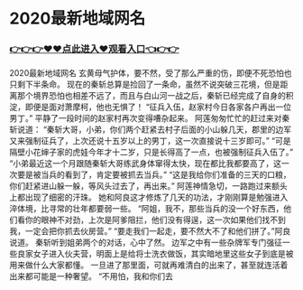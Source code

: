 # 2020最新地域网名

### <a href="https://github.com/xinfue/dunp/issues/2">👉👉👉♥♥点此进入♥观看入口👈👉👉</a>

2020最新地域网名
玄黄母气护体，要不然，受了那么严重的伤，即便不死恐怕也只剩下半条命。
    现在的秦斩总算是捡回了一条命，虽然不说突破三花境，但是距离那个境界恐怕也相差不远了，而且与白山河一战之后，秦斩已经完成了自身的积淀，即便是面对萧摩柯，他也无惧了！
    “征兵入伍，赵家村今日各家各户再出一位男丁。”
    平静了一段时间的赵家村再次变得嘈杂起来。
    阿莲匆匆忙忙的赶过来对秦斩说道：
    “秦斩大哥，小弟，你们两个赶紧去村子后面的小山躲几天，郡里的边军又来强制征兵了，上次还说十五岁以上的男丁，这一次直接说十三岁即可。”
    “可是隔壁小花婶子家的虎娃今年才十二岁，只是长得高了一点，也被强制征兵入伍了。”
    “小弟最近这一个月跟随秦斩大哥练武身体窜得太快，现在都比我都要高了，这一次要是被当兵的看到了，肯定要被抓去当兵。”
    “这是我给你们准备的三天的口粮，你们赶紧进山躲一躲，等风头过去了，再出来。”
    阿莲神情急切，一路跑过来额头上都出现了细密的汗珠。
    她和阿良这才修炼了几天的功法，才刚刚算是勉强进入淬体境，比寻常的壮年都要弱一些。
    “阿姐，我不，那些当兵的没一个好东西，他们看你的眼神不对劲，上次是阿爹阻拦，他们没有得逞，这一次如果他们找不到我，一定会把你抓去伙房营。”
    “要走我们一起走，要不然大不了和他们拼了。”阿良说道。
    秦斩听到姐弟两个的对话，心中了然。
    边军之中有一些杂牌军专门强征一些良家女子进入伙夫营，明面上是给将士洗衣做饭，其实暗地里这些女子到底是被用来做什么大家都懂。
    一旦进了那里面，可就再难清白的出来了，甚至就连活着出来都可能是一种奢望。
    “不用怕，我和你们去
